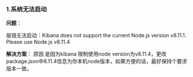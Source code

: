 ### 1.系统无法启动  
**问题**：

报错无法启动：Kibana does not support the current Node.js version v8.11.1. Please use Node.js v8.11.4 

**解决方案**：
原因 是因为kibana 限制使用node version为v8.11.4，更改package.json中8.11.4信息为你本机node版本，如果方便的话，最好保持个要求版本一致。


